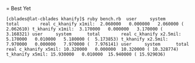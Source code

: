 = Best Yet

`[cblades@lat-cblades khanify]$ ruby bench.rb 
       user     system      total        real
c_khanify x1mil:  2.060000   0.000000   2.060000 (  2.062610)
t_khanify x1mil:  3.170000   0.000000   3.170000 (  3.168321)
       user     system      total        real
c_khanify x2.5mil:  5.170000   0.010000   5.180000 (  5.173853)
t_khanify x2.5mil:  7.970000   0.000000   7.970000 (  7.976141)
       user     system      total        real
c_khanify x5mil: 10.320000   0.000000  10.320000 ( 10.328774)
t_khanify x5mil: 15.930000   0.010000  15.940000 ( 15.929036)`